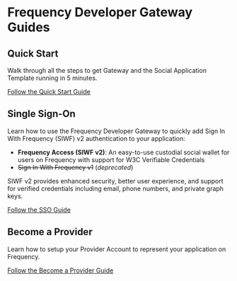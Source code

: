 # Frequency Developer Gateway Guides

## **Quick Start**

Walk through all the steps to get Gateway and the Social Application Template running in 5 minutes.

<div class="button-links-outlined">
  <a href="./QuickStart.md">Follow the Quick Start Guide</a>
</div>

## **Single Sign-On**

Learn how to use the Frequency Developer Gateway to quickly add Sign In With Frequency (SIWF) v2 authentication to your application:

- **Frequency Access (SIWF v2)**: An easy-to-use custodial social wallet for users on Frequency with support for W3C Verifiable Credentials
- <del>Sign In With Frequency v1</del> (_deprecated_)

SIWF v2 provides enhanced security, better user experience, and support for verified credentials including email, phone numbers, and private graph keys.

<div class="button-links-outlined">
  <a href="./SSO.md">Follow the SSO Guide</a>
</div>

## **Become a Provider**

Learn how to setup your Provider Account to represent your application on Frequency.

<div class="button-links-outlined">
  <a href="./BecomeProvider.md">Follow the Become a Provider Guide</a>
</div>
